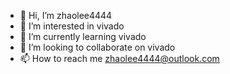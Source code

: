 - 👋 Hi, I’m zhaolee4444
- 👀 I’m interested in vivado 
- 🌱 I’m currently learning vivado 
- 💞️ I’m looking to collaborate on vivado
- 📫 How to reach me zhaolee4444@outlook.com

<!---
zhaolee4444/zhaolee4444 is a ✨ special ✨ repository because its `README.md` (this file) appears on your GitHub profile.
You can click the Preview link to take a look at your changes.
--->
